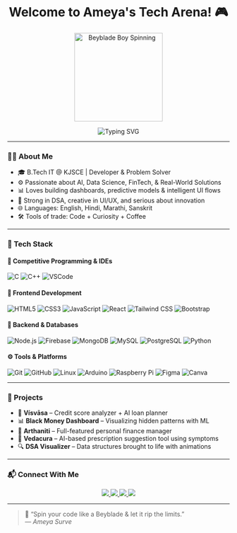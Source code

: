 <!-- Hi there 👋 -->

<h1 align="center">Welcome to Ameya's Tech Arena! 🎮</h1>

<p align="center">
  <img src="https://media.giphy.com/media/iIV5c5xW5zGDhCIN0X/giphy.gif" height="200" alt="Beyblade Boy Spinning" />
</p>

<p align="center">
  <img src="https://readme-typing-svg.demolab.com?font=Fira+Code&pause=1000&color=00F795&center=true&width=500&lines=Code+Create+Innovate.;FinTech+Tech+Enthusiast.;AI+and+Data+Driven+Developer" alt="Typing SVG" />
</p>

---

### 👨‍💻 About Me

- 🎓 B.Tech IT @ KJSCE | Developer & Problem Solver  
- ⚙️ Passionate about AI, Data Science, FinTech, & Real-World Solutions  
- 📊 Loves building dashboards, predictive models & intelligent UI flows  
- 🧠 Strong in DSA, creative in UI/UX, and serious about innovation  
- 🌐 Languages: English, Hindi, Marathi, Sanskrit  
- 🛠️ Tools of trade: Code + Curiosity + Coffee  

---

### 🚀 Tech Stack

#### 🧠 Competitive Programming & IDEs
![C](https://img.shields.io/badge/C-blue?style=for-the-badge&logo=c&logoColor=white)
![C++](https://img.shields.io/badge/C++-00599C?style=for-the-badge&logo=c%2B%2B&logoColor=white)
![VSCode](https://img.shields.io/badge/VS%20Code-007ACC?style=for-the-badge&logo=visual-studio-code&logoColor=white)

#### 🎨 Frontend Development
![HTML5](https://img.shields.io/badge/HTML5-E34F26?style=for-the-badge&logo=html5&logoColor=white)
![CSS3](https://img.shields.io/badge/CSS3-1572B6?style=for-the-badge&logo=css3&logoColor=white)
![JavaScript](https://img.shields.io/badge/JavaScript-F7DF1E?style=for-the-badge&logo=javascript&logoColor=black)
![React](https://img.shields.io/badge/React-20232A?style=for-the-badge&logo=react&logoColor=61DAFB)
![Tailwind CSS](https://img.shields.io/badge/Tailwind-38B2AC?style=for-the-badge&logo=tailwind-css&logoColor=white)
![Bootstrap](https://img.shields.io/badge/Bootstrap-563D7C?style=for-the-badge&logo=bootstrap&logoColor=white)

#### 🧩 Backend & Databases
![Node.js](https://img.shields.io/badge/Node.js-339933?style=for-the-badge&logo=nodedotjs&logoColor=white)
![Firebase](https://img.shields.io/badge/Firebase-FFCA28?style=for-the-badge&logo=firebase&logoColor=black)
![MongoDB](https://img.shields.io/badge/MongoDB-47A248?style=for-the-badge&logo=mongodb&logoColor=white)
![MySQL](https://img.shields.io/badge/MySQL-00758F?style=for-the-badge&logo=mysql&logoColor=white)
![PostgreSQL](https://img.shields.io/badge/PostgreSQL-4169E1?style=for-the-badge&logo=postgresql&logoColor=white)
![Python](https://img.shields.io/badge/Python-3776AB?style=for-the-badge&logo=python&logoColor=white)

#### ⚙️ Tools & Platforms
![Git](https://img.shields.io/badge/Git-F05032?style=for-the-badge&logo=git&logoColor=white)
![GitHub](https://img.shields.io/badge/GitHub-181717?style=for-the-badge&logo=github&logoColor=white)
![Linux](https://img.shields.io/badge/Linux-FCC624?style=for-the-badge&logo=linux&logoColor=black)
![Arduino](https://img.shields.io/badge/Arduino-00979D?style=for-the-badge&logo=arduino&logoColor=white)
![Raspberry Pi](https://img.shields.io/badge/Raspberry%20Pi-A22846?style=for-the-badge&logo=raspberrypi&logoColor=white)
![Figma](https://img.shields.io/badge/Figma-F24E1E?style=for-the-badge&logo=figma&logoColor=white)
![Canva](https://img.shields.io/badge/Canva-00C4CC?style=for-the-badge&logo=canva&logoColor=white)

---

### 🧠 Projects

- 🧾 **Vísvāsa** – Credit score analyzer + AI loan planner  
- 📊 **Black Money Dashboard** – Visualizing hidden patterns with ML  
- 💸 **Arthaniti** – Full-featured personal finance manager  
- 🧠 **Vedacura** – AI-based prescription suggestion tool using symptoms  
- 🔍 **DSA Visualizer** – Data structures brought to life with animations  

---

### 📬 Connect With Me

<p align="center">
  <a href="https://wa.me/919987158208" target="_blank">
    <img src="https://img.shields.io/badge/WHATSAPP-25D366?style=for-the-badge&logo=whatsapp&logoColor=white" />
  </a>
  <a href="mailto:ameya.surve36@gmail.com" target="_blank">
    <img src="https://img.shields.io/badge/GMAIL-D14836?style=for-the-badge&logo=gmail&logoColor=white" />
  </a>
  <a href="https://instagram.com/YOUR_INSTAGRAM" target="_blank">
    <img src="https://img.shields.io/badge/INSTAGRAM-E4405F?style=for-the-badge&logo=instagram&logoColor=white" />
  </a>
  <a href="https://linkedin.com/in/ameyaaks005" target="_blank">
    <img src="https://img.shields.io/badge/LINKEDIN-0077B5?style=for-the-badge&logo=linkedin&logoColor=white" />
  </a>
</p>

---

> 🔁 “Spin your code like a Beyblade & let it rip the limits.”
> <br>— *Ameya Surve*

